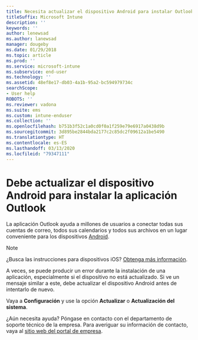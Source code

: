 ```yaml
---
title: Necesita actualizar el dispositivo Android para instalar Outlook | Microsoft Docs
titleSuffix: Microsoft Intune
description: ''
keywords: ''
author: lenewsad
ms.author: lanewsad
manager: dougeby
ms.date: 01/29/2018
ms.topic: article
ms.prod: ''
ms.service: microsoft-intune
ms.subservice: end-user
ms.technology: ''
ms.assetid: 48ef8e17-db03-4a1b-95a2-bc594979734c
searchScope:
- User help
ROBOTS: ''
ms.reviewer: vadona
ms.suite: ems
ms.custom: intune-enduser
ms.collection: ''
ms.openlocfilehash: b751b3f52c1a0cd0f0a1f259e79e6917a0438d9b
ms.sourcegitcommit: 3d895be2844bda2177c2c85dc2f09612a1be5490
ms.translationtype: HT
ms.contentlocale: es-ES
ms.lasthandoff: 03/13/2020
ms.locfileid: "79347111"
---
```

# <a name="you-need-to-update-your-android-device-to-install-the-outlook-app"></a>Debe actualizar el dispositivo Android para instalar la aplicación Outlook

La aplicación Outlook ayuda a millones de usuarios a conectar todas sus cuentas de correo, todos sus calendarios y todos sus archivos en un lugar conveniente para los dispositivos [Android](https://play.google.com/store/apps/details?id=com.microsoft.office.outlook).

>[!NOTE]
> ¿Busca las instrucciones para dispositivos iOS? [Obtenga más información](update-device-outlook-ios.md).

A veces, se puede producir un error durante la instalación de una aplicación, especialmente si el dispositivo no está actualizado. Si ve un mensaje similar a este, debe actualizar el dispositivo Android antes de intentarlo de nuevo.

Vaya a **Configuración** y use la opción **Actualizar** o **Actualización del sistema**.

¿Aún necesita ayuda? Póngase en contacto con el departamento de soporte técnico de la empresa. Para averiguar su información de contacto, vaya al [sitio web del portal de empresa](https://go.microsoft.com/fwlink/?linkid=2010980).
